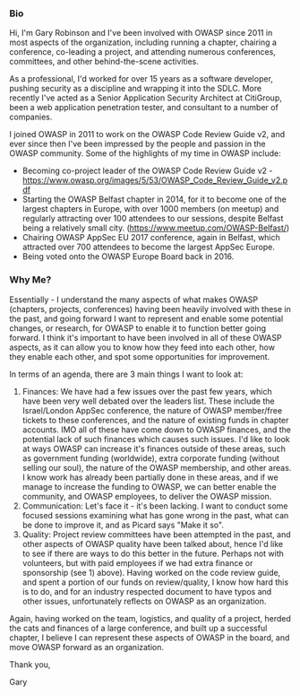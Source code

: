 ### Bio

Hi, I'm Gary Robinson and I've been involved with OWASP since 2011 in
most aspects of the organization, including running a chapter, chairing
a conference, co-leading a project, and attending numerous conferences,
committees, and other behind-the-scene activities.

As a professional, I'd worked for over 15 years as a software developer,
pushing security as a discipline and wrapping it into the SDLC. More
recently I've acted as a Senior Application Security Architect at
CitiGroup, been a web application penetration tester, and consultant to
a number of companies.

I joined OWASP in 2011 to work on the OWASP Code Review Guide v2, and
ever since then I've been impressed by the people and passion in the
OWASP community. Some of the highlights of my time in OWASP include:

  - Becoming co-project leader of the OWASP Code Review Guide v2 -
    <https://www.owasp.org/images/5/53/OWASP_Code_Review_Guide_v2.pdf>
  - Starting the OWASP Belfast chapter in 2014, for it to become one of
    the largest chapters in Europe, with over 1000 members (on meetup)
    and regularly attracting over 100 attendees to our sessions, despite
    Belfast being a relatively small city.
    (https://www.meetup.com/OWASP-Belfast/)
  - Chairing OWASP AppSec EU 2017 conference, again in Belfast, which
    attracted over 700 attendees to become the largest AppSec Europe.
  - Being voted onto the OWASP Europe Board back in 2016.

### Why Me?

Essentially - I understand the many aspects of what makes OWASP
(chapters, projects, conferences) having been heavily involved with
these in the past, and going forward I want to represent and enable some
potential changes, or research, for OWASP to enable it to function
better going forward. I think it's important to have been involved in
all of these OWASP aspects, as it can allow you to know how they feed
into each other, how they enable each other, and spot some opportunities
for improvement.

In terms of an agenda, there are 3 main things I want to look at:

1.  Finances: We have had a few issues over the past few years, which
    have been very well debated over the leaders list. These include the
    Israel/London AppSec conference, the nature of OWASP member/free
    tickets to these conferences, and the nature of existing funds in
    chapter accounts. IMO all of these have come down to OWASP finances,
    and the potential lack of such finances which causes such issues.
    I'd like to look at ways OWASP can increase it's finances outside of
    these areas, such as government funding (worldwide), extra corporate
    funding (without selling our soul), the nature of the OWASP
    membership, and other areas. I know work has already been partially
    done in these areas, and if we manage to increase the funding to
    OWASP, we can better enable the community, and OWASP employees, to
    deliver the OWASP mission.
2.  Communication: Let's face it - it's been lacking. I want to conduct
    some focused sessions examining what has gone wrong in the past,
    what can be done to improve it, and as Picard says "Make it so".
3.  Quality: Project review committees have been attempted in the past,
    and other aspects of OWASP quality have been talked about, hence I'd
    like to see if there are ways to do this better in the future.
    Perhaps not with volunteers, but with paid employees if we had extra
    finance or sponsorship (see 1) above). Having worked on the code
    review guide, and spent a portion of our funds on review/quality, I
    know how hard this is to do, and for an industry respected document
    to have typos and other issues, unfortunately reflects on OWASP as
    an organization.

Again, having worked on the team, logistics, and quality of a project,
herded the cats and finances of a large conference, and built up a
successful chapter, I believe I can represent these aspects of OWASP in
the board, and move OWASP forward as an organization.

Thank you,

Gary